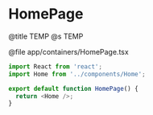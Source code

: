 # HomePage
@title TEMP
@s TEMP

@file app/containers/HomePage.tsx
```js
import React from 'react';
import Home from '../components/Home';

export default function HomePage() {
  return <Home />;
}
```
